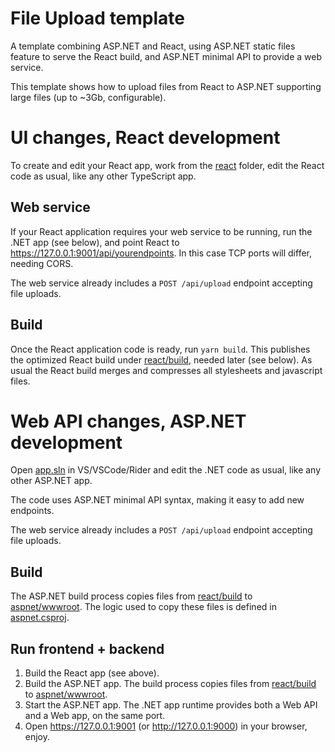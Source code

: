 # File Upload template

A template combining ASP.NET and React, using ASP.NET static files feature
to serve the React build, and ASP.NET minimal API to provide a web service.

This template shows how to upload files from React to ASP.NET supporting
large files (up to ~3Gb, configurable).

# UI changes, React development

To create and edit your React app, work from the [react](react) folder, edit the
React code as usual, like any other TypeScript app.

## Web service

If your React application requires your web service to be running, run the
.NET app (see below), and point React to https://127.0.0.1:9001/api/yourendpoints.
In this case TCP ports will differ, needing CORS.

The web service already includes a `POST /api/upload` endpoint accepting file uploads.

## Build

Once the React application code is ready, run `yarn build`. This publishes
the optimized React build under [react/build](react/build), needed later (see below).
As usual the React build merges and compresses all stylesheets and javascript
files.

# Web API changes, ASP.NET development

Open [app.sln](app.sln) in VS/VSCode/Rider and edit the .NET code as usual, like any
other ASP.NET app.

The code uses ASP.NET minimal API syntax, making it easy to add new endpoints.

The web service already includes a `POST /api/upload` endpoint accepting file uploads.

## Build

The ASP.NET build process copies files from [react/build](react/build)
to [aspnet/wwwroot](aspnet/wwwroot).
The logic used to copy these files is defined in [aspnet.csproj](aspnet/aspnet.csproj).

## Run frontend + backend

1. Build the React app (see above).
2. Build the ASP.NET app. The build process copies files from [react/build](react/build)
   to [aspnet/wwwroot](aspnet/wwwroot).
3. Start the ASP.NET app. The .NET app runtime provides both a Web API and
   a Web app, on the same port.
4. Open https://127.0.0.1:9001 (or http://127.0.0.1:9000) in your browser,
   enjoy.
